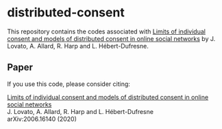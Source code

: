 # distributed-consent

This repository contains the codes associated with [Limits of individual consent and models of distributed consent in online social networks] by J. Lovato, A. Allard, R. Harp and L. Hébert-Dufresne.






## Paper

If you use this code, please consider citing:

[Limits of individual consent and models of distributed consent in online social networks]<br/>
J. Lovato, A. Allard, R. Harp and L. Hébert-Dufresne<br/>
arXiv:2006.16140 (2020)<br/>


[Limits of individual consent and models of distributed consent in online social networks]: https://arxiv.org/abs/2006.16140
